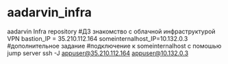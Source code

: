 # aadarvin_infra
aadarvin Infra repository
#ДЗ знакомство с облачной инфраструктурой
VPN
bastion_IP = 35.210.112.164
someinternalhost_IP=10.132.0.3
#дополнительное задание
#подключение к someinternalhost с помошью jump server
ssh -J  appuser@35.210.112.164 appuser@10.132.0.3

